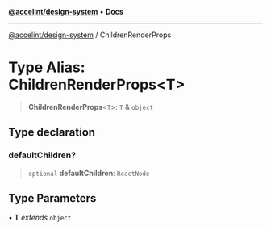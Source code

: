 [**@accelint/design-system**](../README.md) • **Docs**

***

[@accelint/design-system](../README.md) / ChildrenRenderProps

# Type Alias: ChildrenRenderProps\<T\>

> **ChildrenRenderProps**\<`T`\>: `T` & `object`

## Type declaration

### defaultChildren?

> `optional` **defaultChildren**: `ReactNode`

## Type Parameters

• **T** *extends* `object`
